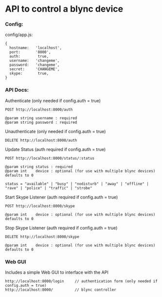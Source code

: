 API to control a blync device
===

### Config:

config/app.js:

    {
      hostname:   'localhost',
      port:       '8000',
      auth:        true,
      username:   'changeme',
      password:   'changeme',
      secret:     'CHANGEME',
      skype:       true,
    }

### API Docs:

Authenticate (only needed if config.auth = true)

    POST http://localhost:8000/auth

    @param string username : required
    @param string password : required

Unauthenticate (only needed if config.auth = true)

    DELETE http://localhost:8000/auth

Update Status (auth required if config.auth = true)

    POST http://localhost:8000/status/:status

    @param string status : required
    @param int    device : optional (for use with multiple blync devices) defaults to 0

    status = "available" | "busy" | "nodisturb" | "away" | "offline" | "rave" | "police" | "traffic" | "strobe"

Start Skype Listener (auth required if config.auth = true)

    POST http://localhost:8000/skype

    @param int    device : optional (for use with multiple blync devices) defaults to 0

Stop Skype Listener (auth required if config.auth = true)

    DELETE http://localhost:8000/skype

    @param int    device : optional (for use with multiple blync devices) defaults to 0

### Web GUI

Includes a simple Web GUI to interface with the API

    http://localhost:8000/login     // authentication form (only needed if config.auth = true)
    http://localhost:8000/          // blync controller
